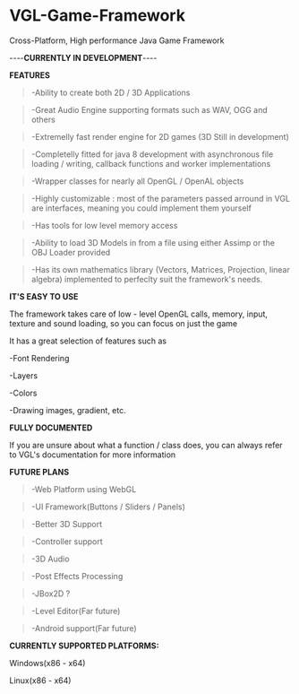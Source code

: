 # VGL-Game-Framework
Cross-Platform, High performance Java Game Framework

----**CURRENTLY IN DEVELOPMENT**----




**FEATURES**

>-Ability to create both 2D / 3D Applications

>-Great Audio Engine supporting formats such as WAV, OGG and others

>-Extremelly fast render engine for 2D games (3D Still in development)

>-Completelly fitted for java 8 development with asynchronous file loading / writing, callback functions and worker implementations

>-Wrapper classes for nearly all OpenGL / OpenAL objects

>-Highly customizable : most of the parameters passed arround in VGL are interfaces, meaning you could implement them yourself

>-Has tools for low level memory access

>-Ability to load 3D Models in from a file using either Assimp or the OBJ Loader provided 

>-Has its own mathematics library (Vectors, Matrices, Projection, linear algebra) implemented to perfeclty suit the framework's needs.

**IT'S EASY TO USE**

The framework takes care of low - level OpenGL calls, memory, input, texture and sound loading,
so you can focus on just the game

It has a great selection of features such as

-Font Rendering

-Layers

-Colors

-Drawing images, gradient, etc.

**FULLY DOCUMENTED**

If you are unsure about what a function / class does, you can always refer to VGL's documentation
for more information

**FUTURE PLANS**

>-Web Platform using WebGL

>-UI Framework(Buttons / Sliders / Panels)

>-Better 3D Support

>-Controller support

>-3D Audio

>-Post Effects Processing

>-JBox2D ?

>-Level Editor(Far future)

>-Android support(Far future)

**CURRENTLY SUPPORTED PLATFORMS:**

Windows(x86 - x64)

Linux(x86 - x64)

